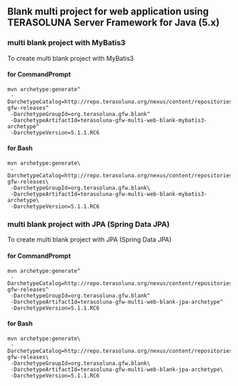 ## Blank multi project for web application using TERASOLUNA Server Framework for Java (5.x) 

### multi blank project with MyBatis3

To create multi blank project with MyBatis3

#### for CommandPrompt

``` console
mvn archetype:generate^
 -DarchetypeCatalog=http://repo.terasoluna.org/nexus/content/repositories/terasoluna-gfw-releases^
 -DarchetypeGroupId=org.terasoluna.gfw.blank^
 -DarchetypeArtifactId=terasoluna-gfw-multi-web-blank-mybatis3-archetype^
 -DarchetypeVersion=5.1.1.RC6
```

#### for Bash

``` console
mvn archetype:generate\
 -DarchetypeCatalog=http://repo.terasoluna.org/nexus/content/repositories/terasoluna-gfw-releases\
 -DarchetypeGroupId=org.terasoluna.gfw.blank\
 -DarchetypeArtifactId=terasoluna-gfw-multi-web-blank-mybatis3-archetype\
 -DarchetypeVersion=5.1.1.RC6
```

### multi blank project with JPA (Spring Data JPA)

To create multi blank project with JPA (Spring Data JPA)

#### for CommandPrompt

``` console
mvn archetype:generate^
 -DarchetypeCatalog=http://repo.terasoluna.org/nexus/content/repositories/terasoluna-gfw-releases^
 -DarchetypeGroupId=org.terasoluna.gfw.blank^
 -DarchetypeArtifactId=terasoluna-gfw-multi-web-blank-jpa-archetype^
 -DarchetypeVersion=5.1.1.RC6
```

#### for Bash

``` console
mvn archetype:generate\
 -DarchetypeCatalog=http://repo.terasoluna.org/nexus/content/repositories/terasoluna-gfw-releases\
 -DarchetypeGroupId=org.terasoluna.gfw.blank\
 -DarchetypeArtifactId=terasoluna-gfw-multi-web-blank-jpa-archetype\
 -DarchetypeVersion=5.1.1.RC6
```
